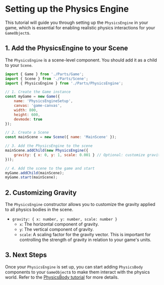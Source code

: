 # Setting up the Physics Engine

This tutorial will guide you through setting up the `PhysicsEngine` in your game, which is essential for enabling realistic physics interactions for your `GameObject`s.

## 1. Add the PhysicsEngine to your Scene

The `PhysicsEngine` is a scene-level component. You should add it as a child to your `Scene`.

```javascript
import { Game } from './Parts/Game';
import { Scene } from './Parts/Scene';
import { PhysicsEngine } from './Parts/PhysicsEngine';

// 1. Create the Game instance
const myGame = new Game({
    name: 'PhysicsEngineSetup',
    canvas: 'game-canvas',
    width: 800,
    height: 600,
    devmode: true
});

// 2. Create a Scene
const mainScene = new Scene({ name: 'MainScene' });

// 3. Add the PhysicsEngine to the scene
mainScene.addChild(new PhysicsEngine({
    gravity: { x: 0, y: 1, scale: 0.001 } // Optional: customize gravity
}));

// 4. Add the scene to the game and start
myGame.addChild(mainScene);
myGame.start(mainScene);
```

## 2. Customizing Gravity

The `PhysicsEngine` constructor allows you to customize the gravity applied to all physics bodies in the scene.

-   `gravity: { x: number, y: number, scale: number }`
    -   `x`: The horizontal component of gravity.
    -   `y`: The vertical component of gravity.
    -   `scale`: A scaling factor for the gravity vector. This is important for controlling the strength of gravity in relation to your game's units.

## 3. Next Steps

Once your `PhysicsEngine` is set up, you can start adding `PhysicsBody` components to your `GameObject`s to make them interact with the physics world. Refer to the [PhysicsBody tutorial](./physics-body.md) for more details.